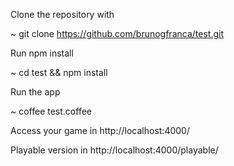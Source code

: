 Clone the repository with

  ~ git clone https://github.com/brunogfranca/test.git

Run npm install

  ~ cd test && npm install

Run the app

  ~ coffee test.coffee

Access your game in http://localhost:4000/

Playable version in http://localhost:4000/playable/